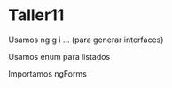 # Taller11

Usamos ng g i ... (para generar interfaces)

Usamos enum para listados

Importamos ngForms